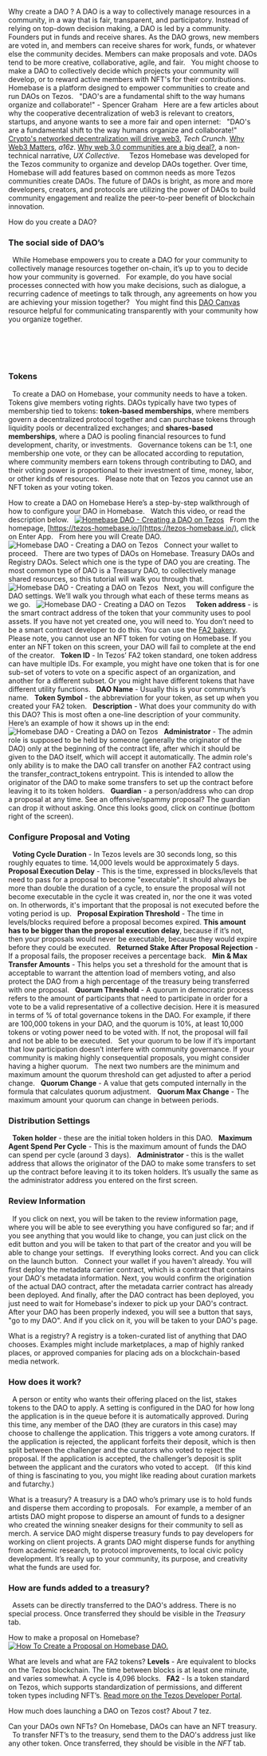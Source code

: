 <question>Why create a DAO ?<question>
<answer>
A DAO is a way to collectively manage resources in a community, in a way that is fair, transparent, and participatory. Instead of relying on top-down decision making, a DAO is led by a community. Founders put in funds and receive shares. As the DAO grows, new members are voted in, and members can receive shares for work, funds, or whatever else the community decides. Members can make proposals and vote. DAOs tend to be more creative, collaborative, agile, and fair.
&nbsp;
You might choose to make a DAO to collectively decide which projects your community will develop, or to reward active members with NFT's for their contributions. Homebase is a platform designed to empower communities to create and run DAOs on Tezos.
&nbsp;
"DAO's are a fundamental shift to the way humans organize and collaborate!" - Spencer Graham
&nbsp;
Here are a few articles about why the cooperative decentralization of web3 is relevant to creators, startups, and anyone wants to see a more fair and open internet:
&nbsp;
"DAO's are a fundamental shift to the way humans organize and collaborate!"
&nbsp;
[Crypto's networked decentralization will drive web3](https://techcrunch.com/2021/09/16/cryptos-networked-collaboration-will-drive-web-3-0/), _Tech Crunch_.
[Why Web3 Matters](https://future.a16z.com/why-web3-matters/), _a16z_.
[Why web 3.0 communities are a big deal?](https://uxdesign.cc/why-web-3-0-communities-are-a-big-deal-600c8e5013c3), a non-technical narrative, _UX Collective_.
&nbsp;
&nbsp;
Tezos Homebase was developed for the Tezos community to organize and develop DAOs together. Over time, Homebase will add features based on common needs as more Tezos communities create DAOs. The future of DAOs is bright, as more and more developers, creators, and protocols are utilizing the power of DAOs to build community engagement and realize the peer-to-peer benefit of blockchain innovation.
<answer>


<question>How do you create a DAO?<question>
<answer>
### **The social side of DAO’s**
&nbsp;
While Homebase empowers you to create a DAO for your community to collectively manage resources together on-chain, it’s up to you to decide how your community is governed.
&nbsp;
For example, do you have social processes connected with how you make decisions, such as dialogue, a recurring cadence of meetings to talk through, any agreements on how you are achieving your mission together?
&nbsp;
You might find this [DAO Canvas](https://github.com/DAOresearch/dao-canvas) resource helpful for communicating transparently with your community how you organize together.
# **&nbsp;**
### **Tokens**
&nbsp;
To create a DAO on Homebase, your community needs to have a token. Tokens give members voting rights. DAOs typically have two types of membership tied to tokens: **token-based memberships**, where members govern a decentralized protocol together and can purchase tokens through liquidity pools or decentralized exchanges; and **shares-based memberships**, where a DAO is pooling financial resources to fund development, charity, or investments.
&nbsp;
Governance tokens can be 1:1, one membership one vote, or they can be allocated according to reputation, where community members earn tokens through contributing to DAO, and their voting power is proportional to their investment of time, money, labor, or other kinds of resources.
&nbsp;
Please note that on Tezos you cannot use an NFT token as your voting token.
<answer>


<question>How to create a DAO on Homebase<question>
<answer>
Here’s a step-by-step walkthrough of how to configure your DAO in Homebase.
&nbsp;
Watch this video, or read the description below.
&nbsp;
[![Homebase DAO - Creating a DAO on Tezos](~local/how_to_create_dao_on_tezos.png)](https://www.youtube.com/watch?v=E15-zGGXwCc "Homebase DAO - Creating a DAO on Tezos")
&nbsp;
From the homepage, [https://tezos-homebase.io/](https://tezos-homebase.io/), click on Enter App.
&nbsp;
From here you will Create DAO.
&nbsp;
![Homebase DAO - Creating a DAO on Tezos](~local/dao_create.png)
&nbsp;
Connect your wallet to proceed. 
&nbsp;
There are two types of DAOs on Homebase. Treasury DAOs and Registry DAOs. Select which one is the type of DAO you are creating. The most common type of DAO is a Treasury DAO, to collectively manage shared resources, so this tutorial will walk you through that.
&nbsp;
![Homebase DAO - Creating a DAO on Tezos](~local/dao_select_template.png)
&nbsp;
Next, you will configure the DAO settings. We’ll walk you through what each of these terms means as we go.
&nbsp;
![Homebase DAO - Creating a DAO on Tezos](~local/dao_settings.png)
&nbsp;
&nbsp;
**Token address** - is the smart contract address of the token that your community uses to pool assets. If you have not yet created one, you will need to. You don’t need to be a smart contract developer to do this. You can use the [FA2 bakery](https://fa2-bakery.netlify.app/).
&nbsp;
Please note, you cannot use an NFT token for voting on Homebase. If you enter an NFT token on this screen, your DAO will fail to complete at the end of the creator.
&nbsp;
**Token ID** - In Tezos’ FA2 token standard, one token address can have multiple IDs. For example, you might have one token that is for one sub-set of voters to vote on a specific aspect of an organization, and another for a different subset. Or you might have different tokens that have different utility functions.
&nbsp;
**DAO Name** - Usually this is your community’s name.
&nbsp;
**Token Symbol** - the abbreviation for your token, as set up when you created your FA2 token.
&nbsp;
**Description** - What does your community do with this DAO? This is most often a one-line description of your community. Here’s an example of how it shows up in the end:
&nbsp;
![Homebase DAO - Creating a DAO on Tezos](~local/dao_description.png)
&nbsp;
**Administrator** - The admin role is supposed to be held by someone (generally the originator of the DAO) only at the beginning of the contract life, after which it should be given to the DAO itself, which will accept it automatically. The admin role's only ability is to make the DAO call transfer on another FA2 contract using the transfer_contract_tokens entrypoint. This is intended to allow the originator of the DAO to make some transfers to set up the contract before leaving it to its token holders.
&nbsp;
**Guardian** - a person/address who can drop a proposal at any time. See an offensive/spammy proposal? The guardian can drop it without asking. Once this looks good, click on continue (bottom right of the screen).
&nbsp;
&nbsp;
&nbsp;
### **Configure Proposal and Voting**
&nbsp;
**Voting Cycle Duration** - In Tezos levels are 30 seconds long, so this roughly equates to time. 14,000 levels would be approximately 5 days.
&nbsp;
**Proposal Execution Delay** - This is the time, expressed in blocks/levels that need to pass for a proposal to become "executable". It should always be more than double the duration of a cycle, to ensure the proposal will not become executable in the cycle it was created in, nor the one it was voted on. In otherwords, it's important that the proposal is not executed before the voting period is up.
&nbsp;
**Proposal Expiration Threshold** - The time in levels/blocks required before a proposal becomes expired. **This amount has to be bigger than the proposal execution delay**, because if it’s not, then your proposals would never be executable, because they would expire before they could be executed.
&nbsp;
**Returned Stake After Proposal Rejection** - If a proposal fails, the proposer receives a percentage back.
&nbsp;
**Min & Max Transfer Amounts** - This helps you set a threshold for the amount that is acceptable to warrant the attention load of members voting, and also protect the DAO from a high percentage of the treasury being transferred with one proposal.
&nbsp;
**Quorum Threshold** - A quorum in democratic process refers to the amount of participants that need to participate in order for a vote to be a valid representative of a collective decision. Here it is measured in terms of % of total governance tokens in the DAO. For example, if there are 100,000 tokens in your DAO, and the quorum is 10%, at least 10,000 tokens or voting power need to be voted with. If not, the proposal will fail and not be able to be executed.
&nbsp;
Set your quorum to be low if it’s important that low participation doesn’t interfere with community governance. If your community is making highly consequential proposals, you might consider having a higher quorum.
&nbsp;
The next two numbers are the minimum and maximum amount the quorum threshold can get adjusted to after a period change. 
&nbsp;
**Quorum Change** - A value that gets computed internally in the formula that calculates quorum adjustment.
&nbsp;
**Quorum Max Change** - The maximum amount your quorum can change in between periods.
&nbsp;
&nbsp;
&nbsp;
### **Distribution Settings**
&nbsp;
**Token holder** - these are the initial token holders in this DAO.
&nbsp;
**Maximum Agent Spend Per Cycle** - This is the maximum amount of funds the DAO can spend per cycle (around 3 days).
&nbsp;
**Administrator** - this is the wallet address that allows the originator of the DAO to make some transfers to set up the contract before leaving it to its token holders. It’s usually the same as the administrator address you entered on the first screen.
&nbsp;
&nbsp;
&nbsp;
### **Review Information**
&nbsp;
If you click on next, you will be taken to the review information page, where you will be able to see everything you have configured so far; and if you see anything that you would like to change, you can just click on the edit button and you will be taken to that part of the creator and you will be able to change your settings. 
&nbsp;
If everything looks correct. And you can click on the launch button.
&nbsp;
Connect your wallet if you haven't already. You will first deploy the metadata carrier contract, which is a contract that contains your DAO's metadata information. Next, you would confirm the origination of the actual DAO contract, after the metadata carrier contract has already been deployed. And finally, after the DAO contract has been deployed, you just need to wait for Homebase's indexer to pick up your DAO's contract.
&nbsp;
After your DAO has been properly indexed, you will see a button that says, "go to my DAO". And if you click on it, you will be taken to your DAO's page.
<answer>


<question>What is a registry?<question>
<answer>
A registry is a token-curated list of anything that DAO chooses. Examples might include marketplaces, a map of highly ranked places, or approved companies for placing ads on a blockchain-based media network. 
&nbsp;
&nbsp;
### **How does it work?**
&nbsp;
A person or entity who wants their offering placed on the list, stakes tokens to the DAO to apply. A setting is configured in the DAO for how long the application is in the queue before it is automatically approved. During this time, any member of the DAO (they are curators in this case) may choose to challenge the application. This triggers a vote among curators. If the application is rejected, the applicant forfeits their deposit, which is then split between the challenger and the curators who voted to reject the proposal. If the application is accepted, the challenger’s deposit is split between the applicant and the curators who voted to accept.
&nbsp;
(If this kind of thing is fascinating to you, you might like reading about curation markets and futarchy.)
<answer>


<question>What is a treasury?<question>
<answer>
A treasury is a DAO who’s primary use is to hold funds and disperse them according to proposals.
&nbsp;
For example, a member of an artists DAO might propose to disperse an amount of funds to a designer who created the winning sneaker designs for their community to sell as merch. A service DAO might disperse treasury funds to pay developers for working on client projects. A grants DAO might disperse funds for anything from academic research, to protocol improvements, to local civic policy development. It’s really up to your community, its purpose, and creativity what the funds are used for.
&nbsp;
&nbsp;
### **How are funds added to a treasury?**
&nbsp;
Assets can be directly transferred to the DAO's address. There is no special process. Once transferred they should be visible in the *Treasury* tab.
<answer>


<question>How to make a proposal on Homebase?<question>
<answer>
[![How To Create a Proposal on Homebase DAO.](~local/dao_how_to_create_a_proposal_on_tezos.png)](https://www.youtube.com/watch?v=auFUekD-5iM "How To Create a Proposal on Homebase DAO.")
&nbsp;
<answer>


<question>What are levels and what are FA2 tokens?<question>
<answer>
**Levels** - Are equivalent to blocks on the Tezos blockchain. The time between blocks is at least one minute, and varies somewhat. A cycle is 4,096 blocks.
&nbsp;
**FA2** - Is a token standard on Tezos, which supports standardization of permissions, and different token types including NFT’s. [Read more on the Tezos Developer Portal](https://tezos.b9lab.com/fa2). 
<answer>


<question>How much does launching a DAO on Tezos cost?<question>
<answer>About 7 tez.<answer>


<question>Can your DAOs own NFTs?<question>
<answer>
On Homebase, DAOs can have an NFT treasury.
&nbsp;
To transfer NFT’s to the treasury, send them to the DAO's address just like any other token. Once transferred, they should be visible in the *NFT* tab.
<answer>
